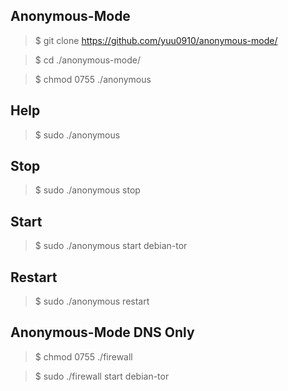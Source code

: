 ## Anonymous-Mode
> $ git clone https://github.com/yuu0910/anonymous-mode/

> $ cd ./anonymous-mode/

> $ chmod 0755 ./anonymous

## Help
> $ sudo ./anonymous

## Stop
> $ sudo ./anonymous stop

## Start
> $ sudo ./anonymous start debian-tor

## Restart
> $ sudo ./anonymous restart

## Anonymous-Mode DNS Only
> $ chmod 0755 ./firewall

> $ sudo ./firewall start debian-tor
